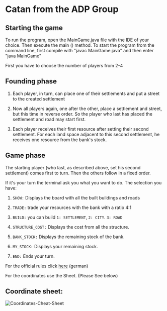 # Catan from the ADP Group

## Starting the game

To run the program, open the MainGame.java file with the IDE of your choice. Then execute the main () method. To start the program from the command line, first compile with "javac MainGame.java" and then enter "java MainGame"

First you have to choose the number of players from 2-4

## Founding phase

1. Each player, in turn, can place one of their settlements and put a street
to the created settlement

2. Now all players again, one after the other, place a settlement and street, but this time in reverse order. So the player who last has placed the settlement and road may start first.

3. Each player receives their first resource after setting their second settlement. For each land space adjacent to this second settlement, he receives one resource from the bank's stock.

##  Game phase
The starting player (who last, as described above, set his second settlement) comes first to turn. Then the others follow in a fixed order.

If it's your turn the terminal ask you what you want to do. The selection you have:

1. `SHOW:` Displays the board with all the built buildings and roads

2. `TRADE:` trade your resources with the bank with a ratio 4:1

3. `BUILD:` you can build `1: SETTLEMENT`, `2: CITY`. `3: ROAD` 

4. `STRUCTURE_COST:` Displays the cost from all the structure.
 
5. `BANK_STOCK:` Displays the remaining stock of the bank.

6. `MY_STOCK:` Displays your remaining stock.

7. `END:` Ends your turn.

For the official rules click [here](https://www.catan.de/sites/prod/files/2021-06/CATAN_DasSpiel_Spielregel.pdf) (german)

For the coordinates use the Sheet. (Please See below)

## Coordinate sheet:

![Coordinates-Cheat-Sheet](https://github.zhaw.ch/storage/user/4867/files/3ca6dc7d-a5e9-47de-adf9-f293df5c575c)



